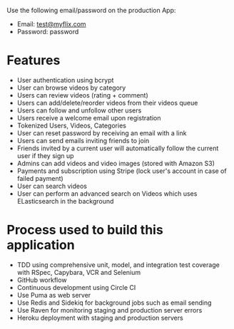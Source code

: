 Use the following email/password on the production App:
- Email: test@myflix.com
- Password: password

# Features
- User authentication using bcrypt
- User can browse videos by category
- Users can review videos (rating + comment)
- Users can add/delete/reorder videos from their videos queue
- Users can follow and unfollow other users
- Users receive a welcome email upon registration
- Tokenized Users, Videos, Categories
- User can reset password by receiving an email with a link
- Users can send emails inviting friends to join
- Friends invited by a current user will automatically follow the current user if they sign up
- Admins can add videos and video images (stored with Amazon S3)
- Payments and subscription using Stripe (lock user's account in case of failed payment)
- User can search videos
- User can perform an advanced search on Videos which uses ELasticsearch in the background

# Process used to build this application
- TDD using comprehensive unit, model, and integration test coverage with RSpec, Capybara, VCR and Selenium
- GitHub workflow
- Continuous development using Circle CI
- Use Puma as web server
- Use Redis and Sidekiq for background jobs such as email sending
- Use Raven for monitoring staging and production server errors
- Heroku deployment with staging and production servers

